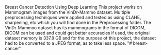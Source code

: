 Breast Cancer Detection Using Deep Learning
This project works on Mammogram images from the VinDr-Mammo dataset.
Multiple preprocessing techniques were applied and tested as using CLAHE, sharpening, etc which you will find done in the Preprocessing folder.
The VinDr-Mammoo dataset has its mammograms in the format of DICOM, DICOM can be used and could get better accuracies if used, the original dataset memory is 337.8 GB and for the purpose of this project, the dataset had to be converted to a JPEG format, as to take less space.
"# breast-cancer" 
